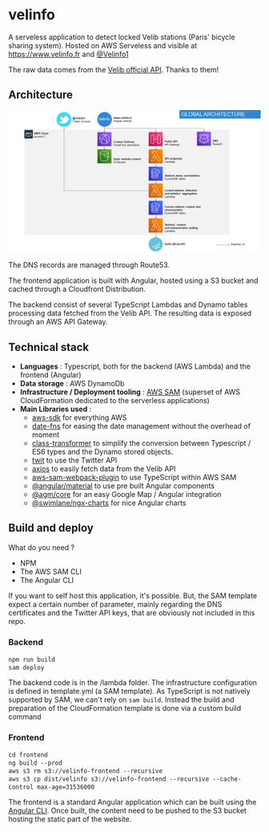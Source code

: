 # velinfo
A serveless application to detect locked Velib stations (Paris' bicycle sharing system).
Hosted on AWS Serveless and visible at https://www.velinfo.fr and [@Velinfo1](https://twitter.com/velinfo1)

The raw data comes from the [Velib official API](https://www.velib-metropole.fr/donnees-open-data-gbfs-du-service-velib-metropole). Thanks to them!

## Architecture 
![Global Architecture](docs/architecture.png)

The DNS records are managed through Route53.

The frontend application is built with Angular, hosted using a S3 bucket and cached through a Cloudfront Distribution.

The backend consist of several TypeScript Lambdas and Dynamo tables processing data fetched from the Velib API. The resulting data is exposed through an AWS API Gateway.

## Technical stack
- **Languages** : Typescript, both for the backend (AWS Lambda) and the frontend (Angular)
- **Data storage** : AWS DynamoDb
- **Infrastructure / Deployment tooling** : [AWS SAM](https://docs.aws.amazon.com/serverless-application-model/latest/developerguide/what-is-sam.html) (superset of AWS CloudFormation dedicated to the serverless applications)
- **Main Libraries used** : 
    - [aws-sdk](https://www.npmjs.com/package/aws-sdk) for everything AWS
    - [date-fns](https://www.npmjs.com/package/date-fns) for easing the date management without the overhead of moment
    - [class-transformer](https://www.npmjs.com/package/class-transformer) to simplify the conversion between Typescript / ES6 types and the Dynamo stored objects.
    - [twit](https://www.npmjs.com/package/twit) to use the Twitter API
    - [axios](https://www.npmjs.com/package/axios) to easily fetch data from the Velib API
    - [aws-sam-webpack-plugin](https://www.npmjs.com/package/aws-sam-webpack-plugin) to use TypeScript within AWS SAM
    - [@angular/material](https://www.npmjs.com/package/@angular/material) to use pre built Angular components
    - [@agm/core](https://www.npmjs.com/package/@agm/core) for an easy Google Map / Angular integration
    - [@swimlane/ngx-charts](https://www.npmjs.com/package/@swimlane/ngx-charts) for nice Angular charts

## Build and deploy 
What do you need ?
- NPM
- The AWS SAM CLI
- The Angular CLI

If you want to self host this application, it's possible. But, the SAM template expect a certain number of parameter, mainly regarding the DNS certificates and the Twitter API keys, that are obviously not included in this repo.
### Backend
``` 
npm run build
sam deploy
``` 
The backend code is in the /lambda folder. The infrastructure configuration is defined in template.yml (a SAM template). As TypeScript is not natively supported by SAM, we can't rely on ``sam build``. Instead the build and preparation of the CloudFormation template is done via a custom build command

### Frontend
```
cd frontend
ng build --prod
aws s3 rm s3://velinfo-frontend --recursive
aws s3 cp dist/velinfo s3://velinfo-frontend --recursive --cache-control max-age=31536000
```
The frontend is a standard Angular application which can be built using the [Angular CLI](https://angular.io/cli). Once built, the content need to be pushed to the S3 bucket hosting the static part of the website.
